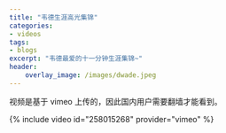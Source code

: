 ```yaml
---
title: "韦德生涯高光集锦"
categories:
- videos
tags:
- blogs
excerpt: "韦德最爱的十一分钟生涯集锦~"
header:
    overlay_image: /images/dwade.jpeg
---
```




视频是基于 vimeo 上传的，因此国内用户需要翻墙才能看到。



{% include video id="258015268" provider="vimeo" %}
